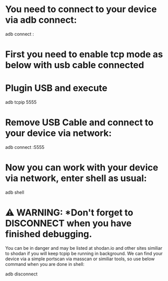 # You need to connect to your device via adb connect:
adb connect <ip>:<port> 
# First you need to enable tcp mode as below with usb cable connected
# Plugin USB and execute
adb tcpip 5555
# Remove USB Cable and connect to your device via network:
adb connect <ip>:5555
# Now you can work with your device via network, enter shell as usual:
adb shell
# ⚠ WARNING: *Don't forget to DISCONNECT when you have finished debugging.
You can be in danger and may be listed at shodan.io and other sites similiar to shodan if you will keep tcpip be running in background. We can find your device via a simple portscan via masscan or similiar tools, so use below command when you are done in shell:

adb disconnect 
